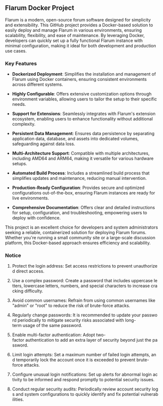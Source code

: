 ## Flarum Docker Project

Flarum is a modern, open-source forum software designed for simplicity and extensibility. This GitHub project provides a Docker-based solution to easily deploy and manage Flarum in various environments, ensuring scalability, flexibility, and ease of maintenance. By leveraging Docker, developers can quickly set up a fully functional Flarum instance with minimal configuration, making it ideal for both development and production use cases.

### Key Features

- **Dockerized Deployment**: Simplifies the installation and management of Flarum using Docker containers, ensuring consistent environments across different systems.
  
- **Highly Configurable**: Offers extensive customization options through environment variables, allowing users to tailor the setup to their specific needs.

- **Support for Extensions**: Seamlessly integrates with Flarum's extension ecosystem, enabling users to enhance functionality without additional complexity.

- **Persistent Data Management**: Ensures data persistence by separating application data, database, and assets into dedicated volumes, safeguarding against data loss.

- **Multi-Architecture Support**: Compatible with multiple architectures, including AMD64 and ARM64, making it versatile for various hardware setups.

- **Automated Build Process**: Includes a streamlined build process that simplifies updates and maintenance, reducing manual intervention.

- **Production-Ready Configuration**: Provides secure and optimized configurations out-of-the-box, ensuring Flarum instances are ready for live environments.

- **Comprehensive Documentation**: Offers clear and detailed instructions for setup, configuration, and troubleshooting, empowering users to deploy with confidence.

This project is an excellent choice for developers and system administrators seeking a reliable, containerized solution for deploying Flarum forums. Whether you're running a small community site or a large-scale discussion platform, this Docker-based approach ensures efficiency and scalability.

### Notice

1.  Protect the login address: Set access restrictions to prevent unauthorized direct access.
    
2.  Use a complex password: Create a password that includes uppercase letters, lowercase letters, numbers, and special characters to increase cracking difficulty.
    
3.  Avoid common usernames: Refrain from using common usernames like "admin" or "root" to reduce the risk of brute-force attacks.
    
4.  Regularly change passwords: It is recommended to update your password periodically to mitigate security risks associated with long-term usage of the same password.
    
5.  Enable multi-factor authentication: Adopt two-factor authentication to add an extra layer of security beyond just the password.
    
6.  Limit login attempts: Set a maximum number of failed login attempts, and temporarily lock the account once it is exceeded to prevent brute-force attacks.
    
7.  Configure unusual login notifications: Set up alerts for abnormal login activity to be informed and respond promptly to potential security issues.
    
8.  Conduct regular security audits: Periodically review account security logs and system configurations to quickly identify and fix potential vulnerabilities.
        